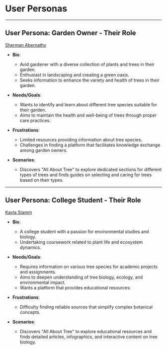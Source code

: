 # User Personas

<!-- some introduction -->

<!-- a persona -->

<!-- more personas ... -->

---

## User Persona: Garden Owner - Their Role

[Sherman Abernathy](https://www.semrush.com/persona/share/3pwi4nxZaHtcSyPeSwA6wEKFsDhIQdFeNB0t87Md9kk/)

- **Bio**:

  - Avid gardener with a diverse collection of plants and trees in their garden.
  - Enthusiast in landscaping and creating a green oasis.
  - Seeks information to enhance the variety and health of trees in their
    garden.

- **Needs/Goals**:

  - Wants to identify and learn about different tree species suitable for their
    garden.
  - Aims to maintain the health and well-being of trees through proper care
    practices.

- **Frustrations**:

  - Limited resources providing information about tree species.
  - Challenges in finding a platform that facilitates knowledge exchange among
    garden owners.

- **Scenarios**:

  - Discovers "All About Tree" to explore dedicated sections for different types
    of trees and finds guides on selecting and caring for trees based on their
    types.

---

## User Persona: College Student - Their Role

[Kayla Stamm](https://www.semrush.com/persona/share/sTaVH8cid87PM6Dx9svg3q9VgNr4lx9XJ9bqhtPY4Kg/)

- **Bio**:

  - A college student with a passion for environmental studies and biology.
  - Undertaking coursework related to plant life and ecosystem dynamics.

- **Needs/Goals**:
  - Requires information on various tree species for academic projects and
    assignments.
  - Aims to deepen understanding of tree biology, ecology, and environmental
    impact.
  - Wants a platform that provides educational resources.
- **Frustrations**:

  - Difficulty finding reliable sources that simplify complex botanical
    concepts.

- **Scenarios**:

  - Discovers "All About Tree" to explore educational resources and finds
    detailed articles, infographics, and interactive content on tree biology.
